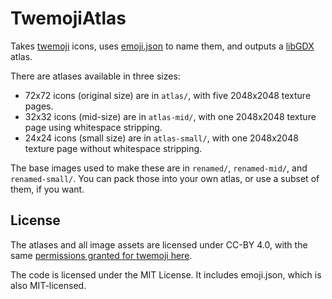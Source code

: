 # TwemojiAtlas

Takes [twemoji](https://github.com/twitter/twemoji) icons,
uses [emoji.json](https://github.com/GreatWizard/emoji.json/tree/feat/14.0) to name them,
and outputs a [libGDX](https://libgdx.com/) atlas.

There are atlases available in three sizes:

  - 72x72 icons (original size) are in `atlas/`, with five 2048x2048 texture pages.
  - 32x32 icons (mid-size) are in `atlas-mid/`, with one 2048x2048 texture page using whitespace stripping.
  - 24x24 icons (small size) are in `atlas-small/`, with one 2048x2048 texture page without whitespace stripping.

The base images used to make these are in `renamed/`, `renamed-mid/`, and `renamed-small/`. You can pack those
into your own atlas, or use a subset of them, if you want.

## License

The atlases and all image assets are licensed under CC-BY 4.0, with the same
[permissions granted for twemoji here](https://github.com/twitter/twemoji#attribution-requirements).

The code is licensed under the MIT License. It includes emoji.json, which is also MIT-licensed.
